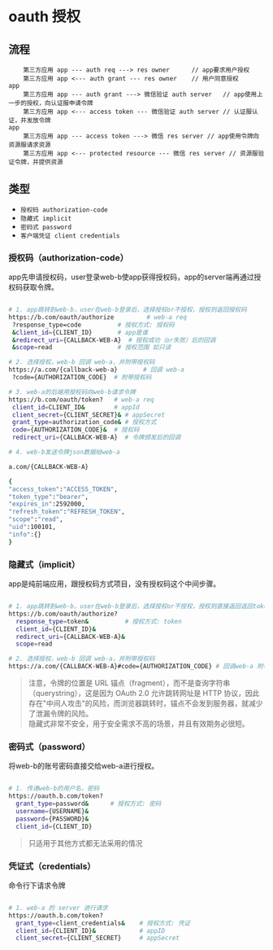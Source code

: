 # oauth 授权

## 流程

```seq
    第三方应用 app --- auth req ---> res owner      // app要求用户授权
    第三方应用 app <--- auth grant --- res owner    // 用户同意授权
app
    第三方应用 app --- auth grant ---> 微信验证 auth server   // app使用上一步的授权，向认证服申请令牌
    第三方应用 app <--- access token --- 微信验证 auth server // 认证服认证，并发放令牌
app
    第三方应用 app --- access token ---> 微信 res server // app使用令牌向资源服请求资源
    第三方应用 app <--- protected resource --- 微信 res server // 资源服验证令牌，并提供资源
```

## 类型

- `授权码 authorization-code`
- `隐藏式 implicit`
- `密码式 password`
- `客户端凭证 client credentials`

### 授权码（authorization-code）

app先申请授权码，user登录web-b使app获得授权码，app的server端再通过授权码获取令牌。

```bash

# 1. app跳转到web-b，user在web-b登录后，选择授权or不授权，授权则返回授权码
https://b.com/oauth/authorize         # web-a req
 ?response_type=code          # 授权方式: 授权码
 &client_id={CLIENT_ID}       # app是谁
 &redirect_uri={CALLBACK-WEB-A}  # 授权成功（or失败）后的回调
 &scope=read                  # 授权范围 如只读

# 2. 选择授权，web-b 回调 web-a，并附带授权码
https://a.com/{callback-web-a}       # 回调 web-a
 ?code={AUTHORIZATION_CODE}  # 附带授权码

# 3. web-a的后端用授权码向web-b请求令牌
https://b.com/oauth/token?   # web-a req
 client_id=CLIENT_ID&        # appId
 client_secret={CLIENT_SECRET}& # appSecret
 grant_type=authorization_code& # 授权方式
 code={AUTHORIZATION_CODE}&  # 授权码
 redirect_uri={CALLBACK-WEB-A}  # 令牌颁发后的回调

# 4. web-b发送令牌json数据给web-a

a.com/{CALLBACK-WEB-A}

{    
"access_token":"ACCESS_TOKEN",
"token_type":"bearer",
"expires_in":2592000,
"refresh_token":"REFRESH_TOKEN",
"scope":"read",
"uid":100101,
"info":{}
}

```

### 隐藏式（implicit）

app是纯前端应用，跟授权码方式项目，没有授权码这个中间步骤。

```bash

# 1. app跳转到web-b，user在web-b登录后，选择授权or不授权，授权则直接返回返回token
https://b.com/oauth/authorize?
  response_type=token&          # 授权方式: token
  client_id={CLIENT_ID}&
  redirect_uri={CALLBACK-WEB-A}&
  scope=read

# 2. 选择授权，web-b 回调 web-a，并附带授权码
https://a.com/{CALLBACK-WEB-A}#code={AUTHORIZATION_CODE} # 回调web-a 附带授权码 (注意是锚点 而非query)
```

> 注意，令牌的位置是 URL 锚点（fragment），而不是查询字符串（querystring），这是因为 OAuth 2.0 允许跳转网址是 HTTP 协议，因此存在"中间人攻击"的风险，而浏览器跳转时，锚点不会发到服务器，就减少了泄漏令牌的风险。  
> 隐藏式非常不安全，用于安全需求不高的场景，并且有效期务必很短。

### 密码式（password）

将web-b的账号密码直接交给web-a进行授权。

```bash

# 1. 传递web-b的用户名，密码
https://oauth.b.com/token?
  grant_type=password&      # 授权方式: 密码
  username={USERNAME}&
  password={PASSWORD}&
  client_id={CLIENT_ID}
```

> 只适用于其他方式都无法采用的情况

### 凭证式（credentials）

命令行下请求令牌

```bash

# 1. web-a 的 server 进行请求
https://oauth.b.com/token?
  grant_type=client_credentials&    # 授权方式: 凭证
  client_id={CLIENT_ID}&            # appID
  client_secret={CLIENT_SECRET}     # appSecret
```
